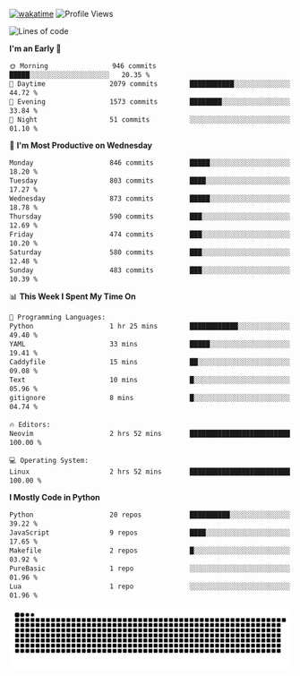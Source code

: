 [![wakatime](https://wakatime.com/badge/user/b920b284-3cde-4cd4-b72e-f7f22d050b16.svg)](https://wakatime.com/@b920b284-3cde-4cd4-b72e-f7f22d050b16)
![Profile Views](http://img.shields.io/badge/Profile%20Views-4586-blue)
<!--START_SECTION:waka-->
![Lines of code](https://img.shields.io/badge/From%20Hello%20World%20I%27ve%20Written-6.4%20million%20lines%20of%20code-blue)

**I'm an Early 🐤** 

```text
🌞 Morning                946 commits         █████░░░░░░░░░░░░░░░░░░░░   20.35 % 
🌆 Daytime                2079 commits        ███████████░░░░░░░░░░░░░░   44.72 % 
🌃 Evening                1573 commits        ████████░░░░░░░░░░░░░░░░░   33.84 % 
🌙 Night                  51 commits          ░░░░░░░░░░░░░░░░░░░░░░░░░   01.10 % 
```
📅 **I'm Most Productive on Wednesday** 

```text
Monday                   846 commits         █████░░░░░░░░░░░░░░░░░░░░   18.20 % 
Tuesday                  803 commits         ████░░░░░░░░░░░░░░░░░░░░░   17.27 % 
Wednesday                873 commits         █████░░░░░░░░░░░░░░░░░░░░   18.78 % 
Thursday                 590 commits         ███░░░░░░░░░░░░░░░░░░░░░░   12.69 % 
Friday                   474 commits         ███░░░░░░░░░░░░░░░░░░░░░░   10.20 % 
Saturday                 580 commits         ███░░░░░░░░░░░░░░░░░░░░░░   12.48 % 
Sunday                   483 commits         ███░░░░░░░░░░░░░░░░░░░░░░   10.39 % 
```


📊 **This Week I Spent My Time On** 

```text
💬 Programming Languages: 
Python                   1 hr 25 mins        ████████████░░░░░░░░░░░░░   49.40 % 
YAML                     33 mins             █████░░░░░░░░░░░░░░░░░░░░   19.41 % 
Caddyfile                15 mins             ██░░░░░░░░░░░░░░░░░░░░░░░   09.08 % 
Text                     10 mins             █░░░░░░░░░░░░░░░░░░░░░░░░   05.96 % 
gitignore                8 mins              █░░░░░░░░░░░░░░░░░░░░░░░░   04.74 % 

🔥 Editors: 
Neovim                   2 hrs 52 mins       █████████████████████████   100.00 % 

💻 Operating System: 
Linux                    2 hrs 52 mins       █████████████████████████   100.00 % 
```

**I Mostly Code in Python** 

```text
Python                   20 repos            ██████████░░░░░░░░░░░░░░░   39.22 % 
JavaScript               9 repos             ████░░░░░░░░░░░░░░░░░░░░░   17.65 % 
Makefile                 2 repos             █░░░░░░░░░░░░░░░░░░░░░░░░   03.92 % 
PureBasic                1 repo              ░░░░░░░░░░░░░░░░░░░░░░░░░   01.96 % 
Lua                      1 repo              ░░░░░░░░░░░░░░░░░░░░░░░░░   01.96 % 
```




<!--END_SECTION:waka-->
![Snake animation](https://raw.githubusercontent.com/timmypidashev/timmypidashev/main/commits.svg)
